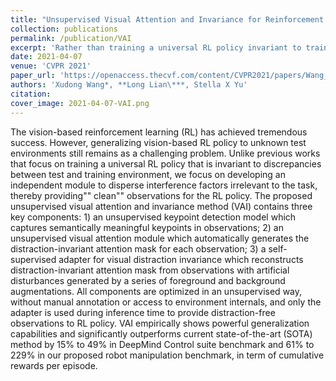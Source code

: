 ```yaml
---
title: "Unsupervised Visual Attention and Invariance for Reinforcement Learning"
collection: publications
permalink: /publication/VAI
excerpt: 'Rather than training a universal RL policy invariant to train-test distribution shift, we proposed unsupervised visual attention and invariance method (VAI) to disperse interference task-irrelevant factors towards a RL policy robust to distractions. VAI shows powerful generalization capabilities and outperforms SOTA by up to 229% in various benchmarks.'
date: 2021-04-07
venue: 'CVPR 2021'
paper_url: 'https://openaccess.thecvf.com/content/CVPR2021/papers/Wang_Unsupervised_Visual_Attention_and_Invariance_for_Reinforcement_Learning_CVPR_2021_paper.pdf'
authors: 'Xudong Wang*, **Long Lian\***, Stella X Yu'
citation:
cover_image: 2021-04-07-VAI.png
---
```

The vision-based reinforcement learning (RL) has achieved tremendous success. However, generalizing vision-based RL policy to unknown test environments still remains as a challenging problem. Unlike previous works that focus on training a universal RL policy that is invariant to discrepancies between test and training environment, we focus on developing an independent module to disperse interference factors irrelevant to the task, thereby providing"" clean"" observations for the RL policy. The proposed unsupervised visual attention and invariance method (VAI) contains three key components: 1) an unsupervised keypoint detection model which captures semantically meaningful keypoints in observations; 2) an unsupervised visual attention module which automatically generates the distraction-invariant attention mask for each observation; 3) a self-supervised adapter for visual distraction invariance which reconstructs distraction-invariant attention mask from observations with artificial disturbances generated by a series of foreground and background augmentations. All components are optimized in an unsupervised way, without manual annotation or access to environment internals, and only the adapter is used during inference time to provide distraction-free observations to RL policy. VAI empirically shows powerful generalization capabilities and significantly outperforms current state-of-the-art (SOTA) method by 15% to 49% in DeepMind Control suite benchmark and 61% to 229% in our proposed robot manipulation benchmark, in term of cumulative rewards per episode.
